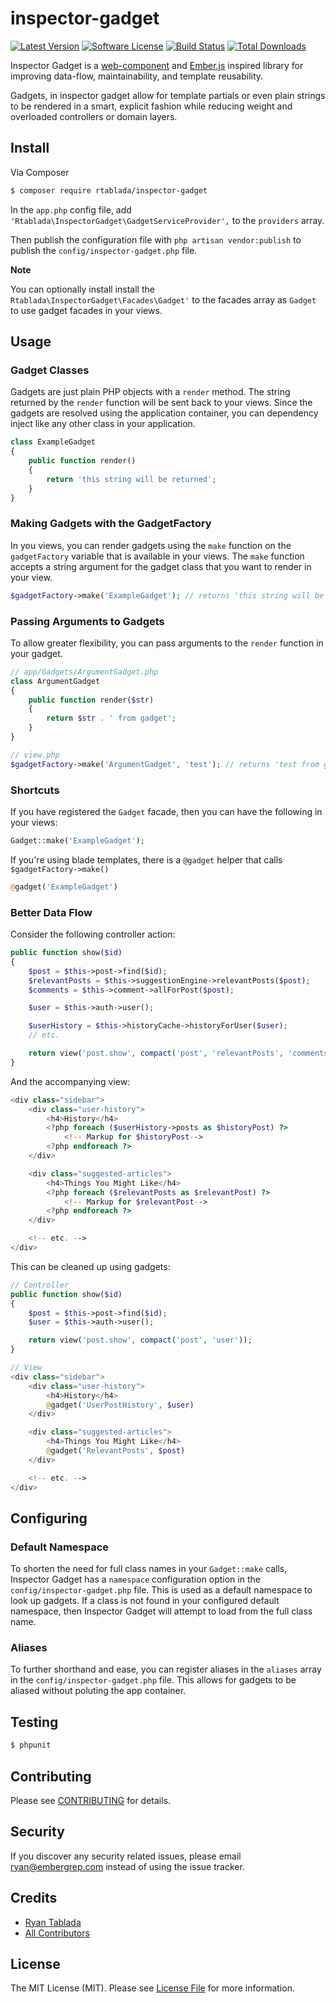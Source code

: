 # inspector-gadget

[![Latest Version](https://img.shields.io/github/release/rtablada/inspector-gadget.svg?style=flat-square)](https://github.com/rtablada/inspector-gadget/releases)
[![Software License](https://img.shields.io/badge/license-MIT-brightgreen.svg?style=flat-square)](LICENSE.md)
[![Build Status](https://img.shields.io/travis/rtablada/inspector-gadget/master.svg?style=flat-square)](https://travis-ci.org/rtablada/inspector-gadget)
[![Total Downloads](https://img.shields.io/packagist/dt/rtablada/inspector-gadget.svg?style=flat-square)](https://packagist.org/packages/rtablada/inspector-gadget)

Inspector Gadget is a [web-component](https://css-tricks.com/modular-future-web-components/) and [Ember.js](http://emberjs.com) inspired library for improving data-flow, maintainability, and template reusability.

Gadgets, in inspector gadget allow for template partials or even plain strings to be rendered in a smart, explicit fashion while reducing weight and overloaded controllers or domain layers.

## Install

Via Composer

``` bash
$ composer require rtablada/inspector-gadget
```

In the `app.php` config file, add `'Rtablada\InspectorGadget\GadgetServiceProvider',` to the `providers` array.

Then publish the configuration file with `php artisan vendor:publish` to publish the `config/inspector-gadget.php` file.

**Note**

You can optionally install install the `Rtablada\InspectorGadget\Facades\Gadget'` to the facades array as `Gadget` to use gadget facades in your views.

## Usage

### Gadget Classes

Gadgets are just plain PHP objects with a `render` method.
The string returned by the `render` function will be sent back to your views.
Since the gadgets are resolved using the application container, you can dependency inject like any other class in your application.

```php
class ExampleGadget
{
    public function render()
    {
        return 'this string will be returned';
    }
}
```

### Making Gadgets with the GadgetFactory

In you views, you can render gadgets using the `make` function on the `gadgetFactory` variable that is available in your views.
The `make` function accepts a string argument for the gadget class that you want to render in your view.

```php
$gadgetFactory->make('ExampleGadget'); // returns 'this string will be returned'
```

### Passing Arguments to Gadgets

To allow greater flexibility, you can pass arguments to the `render` function in your gadget.

```php
// app/Gadgets/ArgumentGadget.php
class ArgumentGadget
{
    public function render($str)
    {
        return $str . ' from gadget';
    }
}

// view.php
$gadgetFactory->make('ArgumentGadget', 'test'); // returns 'test from gadget'
```

### Shortcuts

If you have registered the `Gadget` facade, then you can have the following in your views:

```php
Gadget::make('ExampleGadget');
```

If you're using blade templates, there is a `@gadget` helper that calls `$gadgetFactory->make()`

```php
@gadget('ExampleGadget')
```

### Better Data Flow

Consider the following controller action:

``` php
public function show($id)
{
    $post = $this->post->find($id);
    $relevantPosts = $this->suggestionEngine->relevantPosts($post);
    $comments = $this->comment->allForPost($post);

    $user = $this->auth->user();

    $userHistory = $this->historyCache->historyForUser($user);
    // etc.

    return view('post.show', compact('post', 'relevantPosts', 'comments', 'user', 'userHistory', '...'));
}
```

And the accompanying view:

```php
<div class="sidebar">
    <div class="user-history">
        <h4>History</h4>
        <?php foreach ($userHistory->posts as $historyPost) ?>
            <!-- Markup for $historyPost-->
        <?php endforeach ?>
    </div>

    <div class="suggested-articles">
        <h4>Things You Might Like</h4>
        <?php foreach ($relevantPosts as $relevantPost) ?>
            <!-- Markup for $relevantPost-->
        <?php endforeach ?>
    </div>

    <!-- etc. -->
</div>
```

This can be cleaned up using gadgets:

```php
// Controller
public function show($id)
{
    $post = $this->post->find($id);
    $user = $this->auth->user();

    return view('post.show', compact('post', 'user'));
}
```

```php
// View
<div class="sidebar">
    <div class="user-history">
        <h4>History</h4>
        @gadget('UserPostHistory', $user)
    </div>

    <div class="suggested-articles">
        <h4>Things You Might Like</h4>
        @gadget('RelevantPosts', $post)
    </div>

    <!-- etc. -->
</div>
```

## Configuring

### Default Namespace

To shorten the need for full class names in your `Gadget::make` calls, Inspector Gadget has a `namespace` configuration option in the `config/inspector-gadget.php` file.
This is used as a default namespace to look up gadgets.
If a class is not found in your configured default namespace, then Inspector Gadget will attempt to load from the full class name.

### Aliases

To further shorthand and ease, you can register aliases in the `aliases` array in the `config/inspector-gadget.php` file.
This allows for gadgets to be aliased without poluting the app container.

## Testing

``` bash
$ phpunit
```

## Contributing

Please see [CONTRIBUTING](CONTRIBUTING.md) for details.

## Security

If you discover any security related issues, please email ryan@embergrep.com instead of using the issue tracker.

## Credits

- [Ryan Tablada](https://github.com/rtablada)
- [All Contributors](../../contributors)

## License

The MIT License (MIT). Please see [License File](LICENSE.md) for more information.
